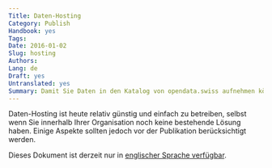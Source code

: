 ```yaml
---
Title: Daten-Hosting
Category: Publish
Handbook: yes
Tags:
Date: 2016-01-02
Slug: hosting
Authors:
Lang: de
Draft: yes
Untranslated: yes
Summary: Damit Sie Daten in den Katalog von opendata.swiss aufnehmen können, müssen diese irgendwo frei zugänglich sein. Auf opendata.swiss werden nur die Metadaten und ein Link auf die Daten publiziert. Das eigentliche Daten-Hosting liegt jedoch in der Verantwortung des Datenlieferanten.
---
```


Daten-Hosting ist heute relativ günstig und einfach zu betreiben, selbst wenn Sie innerhalb Ihrer Organisation noch keine bestehende Lösung haben. Einige Aspekte sollten jedoch vor der Publikation berücksichtigt werden.

Dieses Dokument ist derzeit nur in [englischer Sprache verfügbar](/en/publish/hosting).
